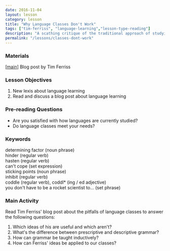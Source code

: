```yaml
---
date: 2016-11-04
layout: lesson
category: lesson
title: "Why Language Classes Don't Work"
tags: ["tim-ferriss", "language-learning","lesson-type-reading"]
description: "A scathing critique of the traditional approach of studying a language for ten years without being able to speak it"
permalink: "/lessons/classes-dont-work"
---
```

### Materials
[<a href="http://fourhourworkweek.com/2008/09/22/why-language-classes-dont-work-how-to-cut-classes-and-double-your-learning-rate-plus-madrid-update/" target="_blank">main</a>] Blog post by Tim Ferriss

### Lesson Objectives

1. New lexis about language learning 
2. Read and discuss a blog post about language learning

### Pre-reading Questions

- Are you satisfied with how languages are currently studied? 
- Do language classes meet your needs? 

### Keywords
determining factor (noun phrase)  
hinder (regular verb)  
hasten (regular verb)  
can't cope (set expression)   
sticking points (noun phrase)  
inhibit (regular verb)  
coddle (regular verb), coddl* (ing / ed adjective)  
you don't have to be a rocket scientist to... (set phrase)  

### Main Activity
Read Tim Ferriss' blog post about the pitfalls of language classes to answer the following questions:

1. Which ideas of his are useful and which aren't? 
2. What's the difference between prescriptive and descriptive grammar? 
3. How can grammar be taught inductively?  
4. How can Ferriss' ideas be applied to our classes?  

